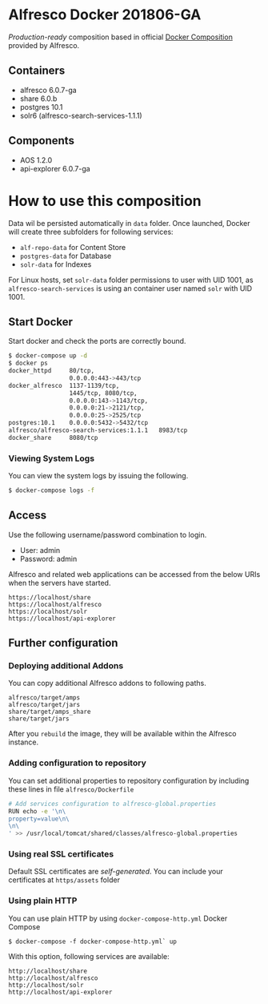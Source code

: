 # Alfresco Docker 201806-GA

*Production-ready* composition based in official [Docker Composition](https://github.com/Alfresco/acs-community-deployment/tree/master/docker-compose) provided by Alfresco.

## Containers

* alfresco 6.0.7-ga 
* share 6.0.b
* postgres 10.1
* solr6 (alfresco-search-services-1.1.1)

## Components

* AOS 1.2.0
* api-explorer 6.0.7-ga

# How to use this composition

Data wil be persisted automatically in `data` folder. Once launched, Docker will create three subfolders for following services:

* `alf-repo-data` for Content Store
* `postgres-data` for Database
* `solr-data` for Indexes

For Linux hosts, set `solr-data` folder permissions to user with UID 1001, as `alfresco-search-services` is using an container user named `solr` with UID 1001.

## Start Docker

Start docker and check the ports are correctly bound.

```bash
$ docker-compose up -d
$ docker ps
docker_httpd     80/tcp, 
                 0.0.0.0:443->443/tcp
docker_alfresco  1137-1139/tcp, 
                 1445/tcp, 8080/tcp, 
                 0.0.0.0:143->1143/tcp, 
                 0.0.0.0:21->2121/tcp, 
                 0.0.0.0:25->2525/tcp
postgres:10.1    0.0.0.0:5432->5432/tcp
alfresco/alfresco-search-services:1.1.1   8983/tcp
docker_share     8080/tcp
```

### Viewing System Logs

You can view the system logs by issuing the following.

```bash
$ docker-compose logs -f
```

## Access

Use the following username/password combination to login.

 - User: admin
 - Password: admin

Alfresco and related web applications can be accessed from the below URIs when the servers have started.

```
https://localhost/share
https://localhost/alfresco
https://localhost/solr
https://localhost/api-explorer
```

## Further configuration

### Deploying additional Addons

You can copy additional Alfresco addons to following paths.

```
alfresco/target/amps
alfresco/target/jars
share/target/amps_share
share/target/jars
```

After you `rebuild` the image, they will be available within the Alfresco instance.

### Adding configuration to repository

You can set additional properties to repository configuration by including these lines in file `alfresco/Dockerfile`

```bash
# Add services configuration to alfresco-global.properties
RUN echo -e '\n\
property=value\n\
\n\
' >> /usr/local/tomcat/shared/classes/alfresco-global.properties
```

### Using real SSL certificates

Default SSL certificates are *self-generated*. You can include your certificates at `https/assets` folder

### Using plain HTTP

You can use plain HTTP by using `docker-compose-http.yml` Docker Compose

```
$ docker-compose -f docker-compose-http.yml` up
```

With this option, following services are available:

```
http://localhost/share
http://localhost/alfresco
http://localhost/solr
http://localhost/api-explorer
```


